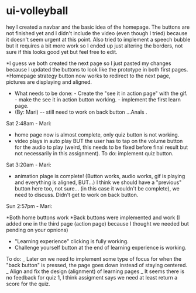 # ui-volleyball

hey I created a navbar and the basic idea of the homepage. The buttons are not finished yet and I didn't include the video (even though I tried) because it doesn't seem urgent at this point. Also tried to implement a speech bubble but it requires a bit more work so I ended up just altering the borders, not sure if this looks good yet but feel free to edit.

*I guess we both created the next page so I just pasted my changes because I updated the buttons to look like the prototype in both first pages.
*Homepage strategy button now works to redirect to the next page, pictures are displaying and aligned.

- What needs to be done: - Create the "see it in action page" with the gif. - make the see it in action button working. - implement the first learn page.
- (By: Mari)
  -- still need to work on back button ...Anaïs
  .

Sat 2:48am - Mari:

- home page now is almost complete, only quiz button is not working.
- video plays in auto play BUT the user has to tap on the volume button for the audio to play (weird, this needs to be fixed before final result but not necessarily in this assignment).
  To do: implement quiz button.

Sat 3:20am - Mari:

- animation plage is complete!
  (Button works, audio works, gif is playing and everything is aligned, BUT...)
  I think we should have a "previous" button here too, not sure... (in this case it wouldn't be complete), we need to discuss.
  Didn't get to work on back button.

Sun 2:57pm - Mari:

*Both home buttons work
*Back buttons were implemented and work (I added one in the third page (action page) because I thought we needed but pending on your opnions)

- "Learning experience" clicking is fully working.
- Challenge yourself button at the end of learning experience is working.

To do:
_ Later on we need to implement some type of focus for when the "back button" is pressed, the page goes down instead of staying centered.
_ Align and fix the design (alignment) of learning pages
\_ It seems there is no feedback for quiz 1, I think assigment says we need at least return a score for the quiz.
